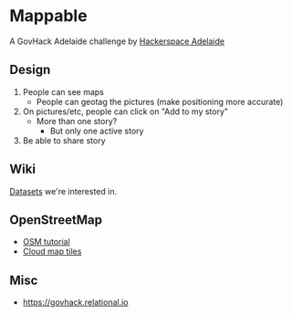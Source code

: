 # Mappable
A GovHack Adelaide challenge by [Hackerspace Adelaide](http://hackerspace-adelaide.org.au)


## Design
1. People can see maps
   * People can geotag the pictures (make positioning more accurate)
2. On pictures/etc, people can click on "Add to my story"
   * More than one story? 
     * But only one active story
3. Be able to share story


## Wiki
[Datasets](https://github.com/sighmon/mappable/wiki/Datasets) we're interested in.


## OpenStreetMap
* [OSM tutorial](http://www.emacsen.net/osm/osm-web-tutorial.pdf)
* [Cloud map tiles](http://account.cloudmade.com/user)


## Misc
* <https://govhack.relational.io>